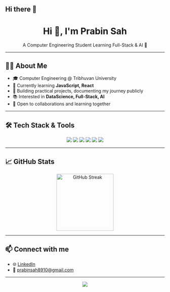 ## Hi there 👋
<h1 align="center">Hi 👋, I'm Prabin Sah</h1>
<p align="center">A Computer Engineering Student Learning Full-Stack & AI 🚀</p>

---

## 🧑‍💻 About Me

- 🎓 Computer Engineering @ Tribhuvan University
- 🌱 Currently learning **JavaScript, React**
- 🚀 Building practical projects, documenting my journey publicly
- 📚 Interested in **DataScience, Full-Stack, AI**
- 🧩 Open to collaborations and learning together

---

## 🛠️ Tech Stack & Tools

<p align="center">
  <img src="https://img.shields.io/badge/C-A8B9CC?style=for-the-badge&logo=c&logoColor=white" />
  <img src="https://img.shields.io/badge/C++-00599C?style=for-the-badge&logo=cplusplus&logoColor=white" />
  <img src="https://img.shields.io/badge/Python-3776AB?style=for-the-badge&logo=python&logoColor=white" />
  <img src="https://img.shields.io/badge/JavaScript-F7DF1E?style=for-the-badge&logo=javascript&logoColor=black" />
  <img src="https://img.shields.io/badge/HTML5-E34F26?style=for-the-badge&logo=html5&logoColor=white" />
  <img src="https://img.shields.io/badge/CSS3-1572B6?style=for-the-badge&logo=css3&logoColor=white" />
 </p>

---



## 📈 GitHub Stats

<p align="center">
  <img src="https://github-readme-streak-stats.herokuapp.com/?user=Prabin-09&theme=graywhite" alt="GitHub Streak" height="180" />
</p>

---

## 📫 Connect with me

- 🌐 [LinkedIn](https://www.linkedin.com/in/prabin-sah)
- 📧 prabinsah8910@gmail.com

---

<p align="center">
  <img src="https://quotes-github-readme.vercel.app/api?type=horizontal&theme=light&quote=Consistency%20beats%20intensity%20%E2%80%93%20keep%20building%20daily!" />
</p>

<!--
**Prabin-09/Prabin-09** is a ✨ _special_ ✨ repository because its `README.md` (this file) appears on your GitHub profile.

Here are some ideas to get you started:

- 🔭 I’m currently working on ...
- 🌱 I’m currently learning ...
- 👯 I’m looking to collaborate on ...
- 🤔 I’m looking for help with ...
- 💬 Ask me about ...
- 📫 How to reach me: ...
- 😄 Pronouns: ...
- ⚡ Fun fact: ...
-->
